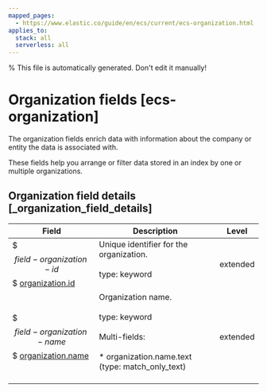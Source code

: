 ```yaml
---
mapped_pages:
  - https://www.elastic.co/guide/en/ecs/current/ecs-organization.html
applies_to:
  stack: all
  serverless: all
---
```

% This file is automatically generated. Don't edit it manually!

# Organization fields [ecs-organization]

The organization fields enrich data with information about the company or entity the data is associated with.

These fields help you arrange or filter data stored in an index by one or multiple organizations.

## Organization field details [_organization_field_details]

| Field | Description | Level |
| --- | --- | --- |
| $$$field-organization-id$$$ [organization.id](#field-organization-id) | Unique identifier for the organization.<br><br>type: keyword<br><br> | extended |
| $$$field-organization-name$$$ [organization.name](#field-organization-name) | Organization name.<br><br>type: keyword<br><br>Multi-fields:<br><br>* organization.name.text (type: match_only_text)<br><br> | extended |


